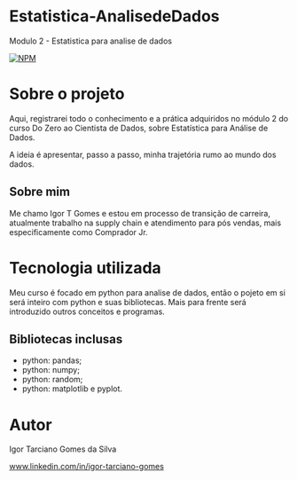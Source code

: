# Estatistica-AnalisedeDados
Modulo 2 - Estatistica para analise de dados

[![NPM](https://img.shields.io/npm/l/react)](https://github.com/IGTarciano/Estatistica-AnalisedeDados/blob/main/LICENCE) 

# Sobre o projeto

Aqui, registrarei todo o conhecimento e a prática adquiridos no módulo 2 do curso Do Zero ao Cientista de Dados, sobre Estatística para Análise de Dados.

A ideia é apresentar, passo a passo, minha trajetória rumo ao mundo dos dados.

## Sobre mim

Me chamo Igor T Gomes e estou em processo de transição de carreira, atualmente trabalho na supply chain e atendimento para pós vendas, mais especificamente como Comprador Jr.

# Tecnologia utilizada

Meu curso é focado em python para analise de dados, então o pojeto em si será inteiro com python e suas bibliotecas. 
Mais para frente será introduzido outros conceitos e programas. 

## Bibliotecas inclusas

- python: pandas;
- python: numpy;
- python: random;
- python: matplotlib e pyplot.

# Autor

Igor Tarciano Gomes da Silva

www.linkedin.com/in/igor-tarciano-gomes

